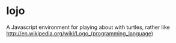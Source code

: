 lojo
====

A Javascript environment for playing about with turtles, rather like http://en.wikipedia.org/wiki/Logo_(programming_language)
